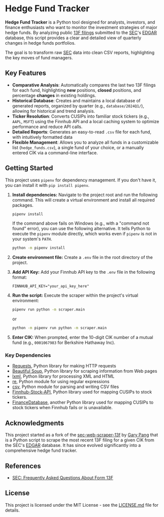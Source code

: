 # Hedge Fund Tracker

**Hedge Fund Tracker** is a Python tool designed for analysts, investors, and finance enthusiasts who want to monitor the investment strategies of major hedge funds. By analyzing public [13F filings](https://www.sec.gov/divisions/investment/13ffaq.htm) submitted to the [SEC](http://sec.gov/)'s [EDGAR](https://www.sec.gov/edgar/searchedgar/companysearch.html) database, this script provides a clear and detailed view of quarterly changes in hedge funds portfolios.

The goal is to transform raw [SEC](http://sec.gov/) data into clean CSV reports, highlighting the key moves of fund managers.

## Key Features

* **Comparative Analysis**: Automatically compares the last two 13F filings for each fund, highlighting **new** positions, **closed** positions, and percentage **changes** in existing holdings.
* **Historical Database**: Creates and maintains a local database of generated reports, organized by quarter (e.g., `database/2024Q1/`), allowing for historical and trend analysis.
* **Ticker Resolution**: Converts CUSIPs into familiar stock tickers (e.g., `AAPL`, `MSFT`) using the Finnhub API and a local caching system to optimize performance and reduce API calls.
* **Detailed Reports**: Generates an easy-to-read `.csv` file for each fund, with intuitively formatted data
* **Flexible Management**: Allows you to analyze all funds in a customizable list (`hedge_funds.csv`), a single fund of your choice, or a manually entered CIK via a command-line interface.

## Getting Started

This project uses `pipenv` for dependency management. If you don't have it, you can install it with `pip install pipenv`.

1. **Install dependencies:** Navigate to the project root and run the following command. This will create a virtual environment and install all required packages.

    ```bash
    pipenv install
    ```

    If the command above fails on Windows (e.g., with a "command not found" error), you can use the following alternative. It tells Python to execute the `pipenv` module directly, which works even if `pipenv` is not in your system's `PATH`.

    ```bash
    python -m pipenv install
    ```

2. **Create environment file:** Create a `.env` file in the root directory of the project.
3. **Add API Key:** Add your Finnhub API key to the `.env` file in the following format:

    ```text
    FINNHUB_API_KEY="your_api_key_here"
    ```

4. **Run the script:** Execute the scraper within the project's virtual environment:

    ```bash
    pipenv run python -m scraper.main
    ```

    or

    ```bash
    python -m pipenv run python -m scraper.main
    ```

5. **Enter CIK:** When prompted, enter the 10-digit CIK number of a mutual fund (e.g., `0001067983` for Berkshire Hathaway Inc).

### Key Dependencies

* [Requests](https://2.python-requests.org/en/master/), Python library for making HTTP requests
* [Beautiful Soup](https://pypi.org/project/beautifulsoup4/), Python library for scraping information from Web pages
* [lxml](https://lxml.de/), Python library for processing XML and HTML
* [re](https://docs.python.org/3/library/re.html), Python module for using regular expressions
* [csv](https://docs.python.org/3/library/csv.html), Python module for parsing and writing CSV files
* [Finnhub-Stock-API](https://github.com/Finnhub-Stock-API/finnhub-python), Python library used for mapping CUSIPs to stock tickers.
* [FinanceDatabase](https://github.com/JerBouma/FinanceDatabase/), another Python library used for mapping CUSIPs to stock tickers when Finnhub fails or is unavailable.

## Acknowledgments

This project started as a fork of the [sec-web-scraper-13f](https://github.com/CodeWritingCow/sec-web-scraper-13f) by [Gary Pang](https://github.com/CodeWritingCow) that is a Python script to scrape the most recent 13F filing for a given CIK from the SEC's [EDGAR](https://www.sec.gov/edgar/searchedgar/companysearch.html) database. It has since evolved significantly into a comprehensive hedge fund tracker.

## References

* [SEC: Frequently Asked Questions About Form 13F](https://www.sec.gov/divisions/investment/13ffaq.htm)

## License

This project is licensed under the MIT License - see the [LICENSE.md](LICENSE.md) file for details.
